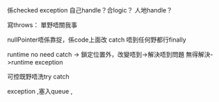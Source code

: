 係checked exception
自己handle？合logic？
人地handle？

寫throws： 單野唔關我事

nullPointer唔係靠捉，係code上面改
catch 唔到任何野都行finally

runtime no need catch -> 鎖定位置外，改變唔到->解決唔到問題
無得解決->runtime exception

可控既野唔洗try catch

exception ,塞入queue ,